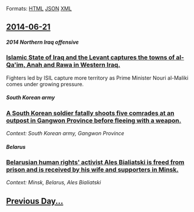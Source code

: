 
Formats: [HTML](2014/06/21/index.html)  [JSON](2014/06/21/index.json)  [XML](2014/06/21/index.xml)  

## [2014-06-21](/news/2014/06/21/index.md)

##### 2014 Northern Iraq offensive
### [Islamic State of Iraq and the Levant captures the towns of al-Qa'im, Anah and Rawa in Western Iraq. ](/news/2014/06/21/islamic-state-of-iraq-and-the-levant-captures-the-towns-of-al-qa-im-anah-and-rawa-in-western-iraq.md)
Fighters led by ISIL capture more territory as Prime Minister Nouri al-Maliki comes under growing pressure.

##### South Korean army
### [A South Korean soldier fatally shoots five comrades at an outpost in Gangwon Province before fleeing with a weapon. ](/news/2014/06/21/a-south-korean-soldier-fatally-shoots-five-comrades-at-an-outpost-in-gangwon-province-before-fleeing-with-a-weapon.md)
_Context: South Korean army, Gangwon Province_

##### Belarus
### [Belarusian human rights' activist Ales Bialiatski is freed from prison and is received by his wife and supporters in Minsk. ](/news/2014/06/21/belarusian-human-rights-activist-ales-bialiatski-is-freed-from-prison-and-is-received-by-his-wife-and-supporters-in-minsk.md)
_Context: Minsk, Belarus, Ales Bialiatski_

## [Previous Day...](/news/2014/06/20/index.md)

